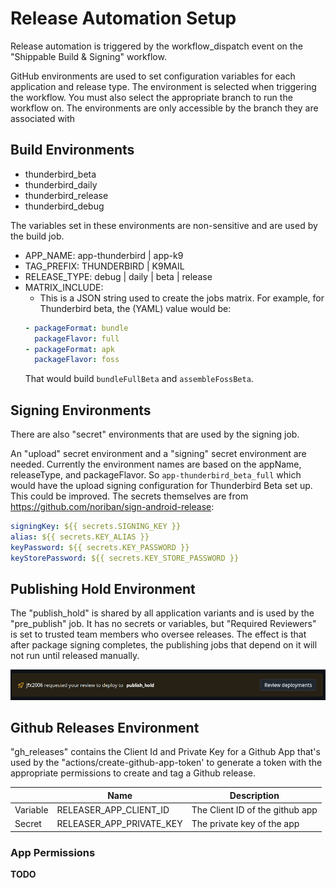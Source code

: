 # Release Automation Setup

Release automation is triggered by the workflow_dispatch event on the "Shippable Build & Signing"
workflow.

GitHub environments are used to set configuration variables for each application
and release type. The environment is selected when triggering the workflow. You must
also select the appropriate branch to run the workflow on. The environments are only
accessible by the branch they are associated with

## Build Environments

- thunderbird_beta
- thunderbird_daily
- thunderbird_release
- thunderbird_debug

The variables set in these environments are non-sensitive and are used by the build job.

- APP_NAME: app-thunderbird | app-k9
- TAG_PREFIX: THUNDERBIRD | K9MAIL
- RELEASE_TYPE: debug | daily | beta | release
- MATRIX_INCLUDE:
  - This is a JSON string used to create the jobs matrix. For example, for
    Thunderbird beta, the (YAML) value would be:
  ```yaml
  - packageFormat: bundle
    packageFlavor: full
  - packageFormat: apk
    packageFlavor: foss
  ```
  That would build `bundleFullBeta` and `assembleFossBeta`.

## Signing Environments

There are also "secret" environments that are used by the signing job.

An "upload" secret environment and a "signing" secret environment are needed. Currently the environment names are based
on the appName, releaseType, and packageFlavor. So `app-thunderbird_beta_full` which would have the upload
signing configuration for Thunderbird Beta set up. This could be improved.
The secrets themselves are from https://github.com/noriban/sign-android-release:

```yaml
signingKey: ${{ secrets.SIGNING_KEY }}
alias: ${{ secrets.KEY_ALIAS }}
keyPassword: ${{ secrets.KEY_PASSWORD }}
keyStorePassword: ${{ secrets.KEY_STORE_PASSWORD }}
```

## Publishing Hold Environment

The "publish_hold" is shared by all application variants and is used by the "pre_publish" job.
It has no secrets or variables, but "Required Reviewers" is set to trusted team members who oversee releases. The
effect is that after package signing completes, the publishing jobs that depend on it will not run until released
manually.

![publish hold](publish_hold.png)

## Github Releases Environment

"gh_releases" contains the Client Id and Private Key for a Github App that's used by the "actions/create-github-app-token'
to generate a token with the appropriate permissions to create and tag a Github release.

|          | Name                     | Description                     |
| -------- | ------------------------ | ------------------------------- |
| Variable | RELEASER_APP_CLIENT_ID   | The Client ID of the github app |
| Secret   | RELEASER_APP_PRIVATE_KEY | The private key of the app      |

### App Permissions

**TODO**
